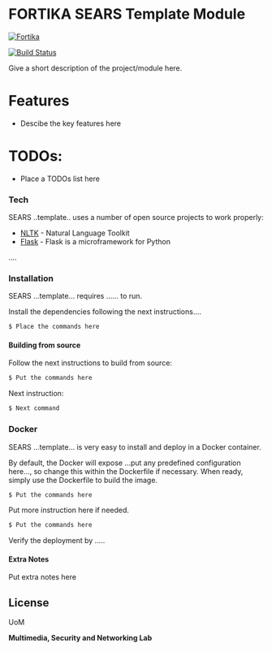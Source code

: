 # FORTIKA SEARS Template Module

[![Fortika](http://fortika-project.eu/sites/default/files/logo_transparent.png)](http://fortika-project.eu/)

[![Build Status](https://github.com/geosakel77/fortikatemplateproject)](https://github.com/geosakel77/fortikatemplateproject/issues)


Give a short description of the project/module here.


# Features

  - Descibe the key features here


# TODOs:
  - Place a TODOs list here

### Tech

SEARS ..template.. uses a number of open source projects to work properly:

* [NLTK] - Natural Language Toolkit
* [Flask] - Flask is a microframework for Python

....


### Installation

SEARS ...template... requires ...... to run.

Install the dependencies following the next instructions....

```sh
$ Place the commands here
```

#### Building from source
Follow the next instructions to build from source:
```sh
$ Put the commands here
```
Next instruction:
```sh
$ Next command
```

### Docker
SEARS ...template... is very easy to install and deploy in a Docker container.

By default, the Docker will expose ...put any predefined configuration here..., so change this within the Dockerfile if necessary. When ready, simply use the Dockerfile to build the image.

```sh
$ Put the commands here
```
Put more instruction here if needed.
```sh
$ Put the commands here
```

Verify the deployment by .....



#### Extra Notes
Put extra notes here

License
----

UoM


**Multimedia, Security and Networking Lab**

[//]: # (Put reference links used in the body of this note here.)



   [NLTK]: <https://www.nltk.org/>
   [Flask]: <http://flask.pocoo.org/>

